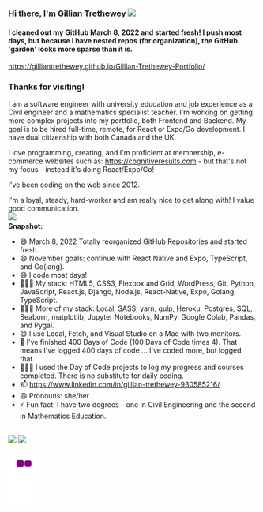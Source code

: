 ### Hi there, I'm Gillian Trethewey <img src="https://media.giphy.com/media/hvRJCLFzcasrR4ia7z/giphy.gif" width="25px">
#### I cleaned out my GitHub March 8, 2022 and started fresh! I push most days, but because I have nested repos (for organization), the GitHub 'garden' looks more sparse than it is. ####

https://gilliantrethewey.github.io/Gillian-Trethewey-Portfolio/

### Thanks for visiting! &nbsp; 

I am a software engineer with university education and job experience as a Civil engineer and a mathematics specialist teacher. I'm working on getting more complex projects into my portfolio, both Frontend and Backend. My goal is to be hired full-time, remote, for React or Expo/Go development. I have dual citizenship with both Canada and the UK.

I love programming, creating, and I'm proficient at membership, e-commerce websites such as:  https://cognitiveresults.com - but that's not my focus - instead it's doing React/Expo/Go!

I've been coding on the web since 2012.  

I'm a loyal, steady, hard-worker and am really nice to get along with! I value good communication.
<br/>
<img src="https://github-readme-stats.vercel.app/api/top-langs?username=GillianTrethewey"/>
<br/>
**Snapshot:**
- 😄 March 8, 2022 Totally reorganized GitHub Repositories and started fresh.
- 😄 November goals: continue with React Native and Expo, TypeScript, and Go(lang).
- 😄 I code most days!
- 👨🏻‍💻 My stack: HTML5, CSS3, Flexbox and Grid, WordPress, Git, Python, JavaScript, React.js, Django, Node.js, React-Native, Expo, Golang, TypeScript.
- 👨🏻‍💻 More of my stack: Local, SASS, yarn, gulp, Heroku, Postgres, SQL, Seaborn, matplotlib, Jupyter Notebooks, NumPy, Google Colab, Pandas, and Pygal.
- 😄 I use Local, Fetch, and Visual Studio on a Mac with two monitors. 
- 🔭 I've finished 400 Days of Code (100 Days of Code times 4). That means I've logged 400 days of code ... I've coded more, but logged that.
- 👨🏻‍💻 I used the Day of Code projects to log my progress and courses completed. There is no substitute for daily coding.
- 📫 https://www.linkedin.com/in/gillian-trethewey-930585216/
- 😄 Pronouns: she/her
- ⚡ Fun fact: I have two degrees - one in Civil Engineering and the second in Mathematics Education.

<br/>

  <img height="180em" src="https://github-readme-stats.vercel.app/api?username=GillianTrethewey&show_icons=true&hide_border=true&&count_private=true&include_all_commits=true" />
  <img height="180em" src="https://github-readme-stats.vercel.app/api/top-langs/?username=GillianTrethewey&exclude_repo=KNN-Image-Classification&show_icons=true&hide_border=true&layout=compact&langs_count=8"/>

![Snake gif](https://github.com/GillianTrethewey/GillianTrethewey/blob/output/github-contribution-grid-snake.gif)
